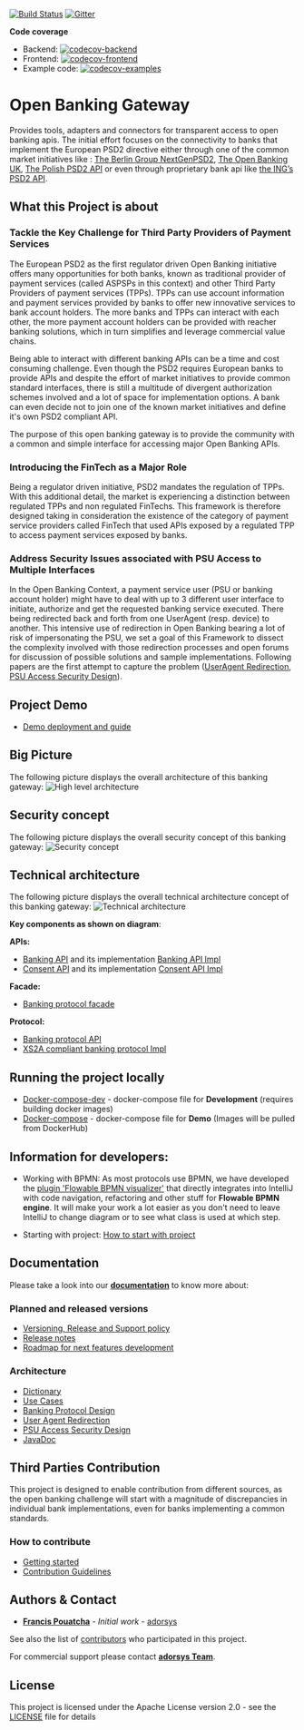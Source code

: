 [![Build Status](https://travis-ci.com/adorsys/open-banking-gateway.svg?branch=develop)](https://travis-ci.com/adorsys/open-banking-gateway)
[![Gitter](https://badges.gitter.im/adorsys/open-banking-gateway.svg)](https://gitter.im/adorsys/open-banking-gateway?utm_source=badge&utm_medium=badge&utm_campaign=pr-badge)

**Code coverage**
 - Backend: [![codecov-backend](https://codecov.io/gh/adorsys/open-banking-gateway/branch/develop/graph/badge.svg?flag=backend)](https://codecov.io/gh/adorsys/open-banking-gateway)
 - Frontend: [![codecov-frontend](https://codecov.io/gh/adorsys/open-banking-gateway/branch/develop/graph/badge.svg?flag=frontend)](https://codecov.io/gh/adorsys/open-banking-gateway)
 - Example code: [![codecov-examples](https://codecov.io/gh/adorsys/open-banking-gateway/branch/develop/graph/badge.svg?flag=fintech)](https://codecov.io/gh/adorsys/open-banking-gateway)

# Open Banking Gateway
Provides tools, adapters and connectors for transparent access to open banking apis. The initial effort focuses on the connectivity to banks that implement the European PSD2 directive either through one of the common market initiatives like : [The Berlin Group NextGenPSD2](https://www.berlin-group.org/psd2-access-to-bank-accounts), [The Open Banking UK](https://www.openbanking.org.uk/), [The Polish PSD2 API](https://polishapi.org/en/) or even through proprietary bank api like  [the ING’s PSD2 API](https://developer.ing.com/openbanking/).

## What this Project is about

### Tackle the Key Challenge for Third Party Providers of Payment Services
The European PSD2 as the first regulator driven Open Banking initiative offers many opportunities for both banks, known as traditional provider of payment services (called ASPSPs in this context) and other Third Party Providers of payment services (TPPs). TPPs can use account information and payment services provided by banks to offer new innovative services to bank account holders. The more banks and TPPs can interact with each other, the more payment account holders can be provided with reacher banking solutions, which in turn simplifies and leverage commercial value chains.

Being able to interact with different banking APIs can be a time and cost consuming challenge. Even though the PSD2 requires European banks to provide APIs and despite the effort of market initiatives to provide common standard interfaces, there is still a multitude of divergent authorization schemes involved and a lot of space for implementation options. A bank can even decide not to join one of the known market initiatives and define it's own PSD2 compliant API. 

The purpose of this open banking gateway is to provide the community with a common and simple interface for accessing major Open Banking APIs.

### Introducing the FinTech as a Major Role
Being a regulator driven initiative, PSD2 mandates the regulation of TPPs. With this additional detail, the market is experiencing a distinction between regulated TPPs and non regulated FinTechs. This framework is therefore designed taking in consideration the existence of the category of payment service providers called FinTech that used APIs exposed by a regulated TPP to access payment services exposed by banks.

### Address Security Issues associated with PSU Access to Multiple Interfaces
In the Open Banking Context, a payment service user (PSU or banking account holder) might have to deal with up to 3 different user interface to initiate, authorize and get the requested banking service executed. There being redirected back and forth from one UserAgent (resp. device) to another. This intensive use of redirection in Open Banking bearing a lot of risk of impersonating the PSU, we set a goal of this Framework to dissect the complexity involved with those redirection processes and open forums for discussion of possible solutions and sample implementations. Following papers are the first attempt to capture the problem ([UserAgent Redirection](docs/architecture/concepts/psu-device-redirection.md), [PSU Access Security Design](docs/architecture/concepts/psu-security-concept.md)).  
 
 
## Project Demo
 
 - [Demo deployment and guide](docs/demo_env.md)

## Big Picture

The following picture displays the overall architecture of this banking gateway:
![High level architecture](docs/img/open-banking-gateway-arch-14-01-2020.png)


## Security concept

The following picture displays the overall security concept of this banking gateway:
![Security concept](docs/img/security-concept.png)


## Technical architecture

The following picture displays the overall technical architecture concept of this banking gateway:
![Technical architecture](docs/img/technical-architecture.svg)

**Key components as shown on diagram**:

**APIs:**
 - [Banking API](opba-banking-rest-api) and its implementation [Banking API Impl](opba-banking-rest-impl)
 - [Consent API](opba-consent-rest-api) and its implementation [Consent API Impl](opba-consent-rest-impl)

 **Facade:**
 - [Banking protocol facade](opba-banking-protocol-facade)
 
 **Protocol:**
  - [Banking protocol API](opba-protocols/opba-protocol-api)
  - [XS2A compliant banking protocol Impl](opba-protocols/xs2a-protocol)


## Running the project locally

 - [Docker-compose-dev](docker-compose-dev.yml) - docker-compose file for **Development** (requires building docker images)
 - [Docker-compose](docker-compose.yml) - docker-compose file for **Demo** (Images will be pulled from DockerHub)

## Information for developers:
 
 - Working with BPMN: As most protocols use BPMN, we have developed 
 the [plugin 'Flowable BPMN visualizer'](https://plugins.jetbrains.com/plugin/14318-flowable-bpmn-visualizer) that directly integrates into IntelliJ
 with code navigation, refactoring and other stuff for **Flowable BPMN engine**. It will make your work a lot easier
 as you don't need to leave IntelliJ to change diagram or to see what class is used at which step.
 
 - Starting with project: [How to start with project](https://github.com/adorsys/open-banking-gateway/tree/develop/how-to-start-with-project) 

## Documentation

Please take a look into our [**documentation**](https://adorsys.github.io/open-banking-gateway/doc/develop/) to know more about:

### Planned and released versions

* [Versioning, Release and Support policy](docs/version_policy.md)
* [Release notes](docs/releasenotes.md) 
* [Roadmap for next features development](docs/roadmap.md)

### Architecture 
* [Dictionary](docs/architecture/dictionary.md)
* [Use Cases](docs/architecture/use_cases.md)
* [Banking Protoсol Design](docs/architecture/technical-details.md)
* [User Agent Redirection](docs/architecture/concepts/psu-device-redirection.md)
* [PSU Access Security Design](docs/architecture/concepts/psu-security-concept.md)
* [JavaDoc](https://adorsys.github.io/open-banking-gateway/javadoc/latest/index.html)

## Third Parties Contribution

This project is designed to enable contribution from different sources, as the open banking challenge will start with a magnitude of discrepancies in individual bank implementations, even for banks implementing a common standards.

### How to contribute

* [Getting started](docs/getting_started.md)
* [Contribution Guidelines](docs/ContributionGuidelines.md) 
 
## Authors & Contact

* **[Francis Pouatcha](mailto:fpo@adorsys.de)** - *Initial work* - [adorsys](https://www.adorsys.de)

See also the list of [contributors](https://github.com/adorsys/open-banking-gateway/graphs/contributors) who participated in this project.

For commercial support please contact **[adorsys Team](https://adorsys.de/)**.

## License

This project is licensed under the Apache License version 2.0 - see the [LICENSE](LICENSE) file for details


